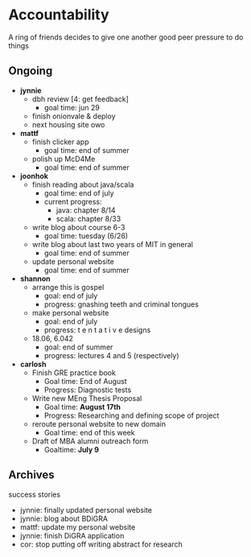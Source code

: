 # Accountability

A ring of friends decides to give one another good peer pressure to do things

## Ongoing
* **jynnie**
  * dbh review [4: get feedback]
    * goal time: jun 29
  * finish onionvale & deploy
  * next housing site owo
* **mattf** 
  * finish clicker app
    * goal time: end of summer
  * polish up McD4Me
    * goal time: end of summer
* **joonhok**
  * finish reading about java/scala
  	* goal time: end of july
    * current progress:
      * java: chapter 8/14
      * scala: chapter 8/33
  * write blog about course 6-3
    * goal time: tuesday (6/26)
  * write blog about last two years of MIT in general
    * goal time: end of summer
  * update personal website
    * goal time: end of summer
* **shannon** 
  * arrange this is gospel
    * goal: end of july
    * progress: gnashing teeth and criminal tongues
  * make personal website
    * goal: end of july
    * progress: t e n t a t i v e designs
  * 18.06, 6.042
    * goal: end of summer
    * progress: lectures 4 and 5 (respectively)
* **carlosh**
  * Finish GRE practice book
    * Goal time: End of August
    * Progress: Diagnostic tests
  * Write new MEng Thesis Proposal
    * Goal time: **August 17th**
    * Progress: Researching and defining scope of project
  * reroute personal website to new domain
    * Goal time: end of this week
  * Draft of MBA alumni outreach form
    * Goaltime: **July 9**

## Archives

success stories

* jynnie: finally updated personal website
* jynnie: blog about BDiGRA
* mattf: update my personal website
* jynnie: finish DiGRA application
* cor: stop putting off writing abstract for research

